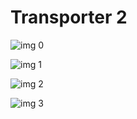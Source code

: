 # Transporter 2

![img 0](https://i.imgur.com/vlZ4bUz.jpg)

![img 1](https://i.imgur.com/ur0PETP.png)

![img 2](https://i.imgur.com/iMZ625X.jpg)

![img 3](https://i.imgur.com/kdSIau9.png)

